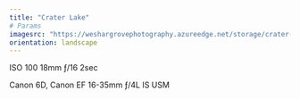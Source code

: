 ```yaml
---
title: "Crater Lake"
# Params
imagesrc: "https://weshargrovephotography.azureedge.net/storage/crater-lake-bc9b409f-e2b7-40e8-9c40-8586a73f610e"
orientation: landscape
---
```


ISO 100 18mm ƒ/16 2sec

Canon 6D, Canon EF 16-35mm ƒ/4L IS USM
